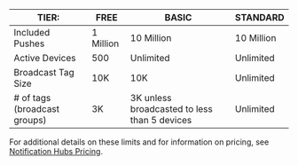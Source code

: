 
| TIER: | FREE | BASIC | STANDARD |
|----|----|----|----|
| Included Pushes | 1 Million | 10 Million | 10 Million |
| Active Devices | 500 | Unlimited | Unlimited |
| Broadcast Tag Size | 10K | 10K | Unlimited |
| # of tags (broadcast groups) | 3K | 3K unless broadcasted to less than 5 devices | Unlimited |

For additional details on these limits and for information on pricing, see [Notification Hubs Pricing](http://azure.microsoft.com/pricing/details/notification-hubs/). 

